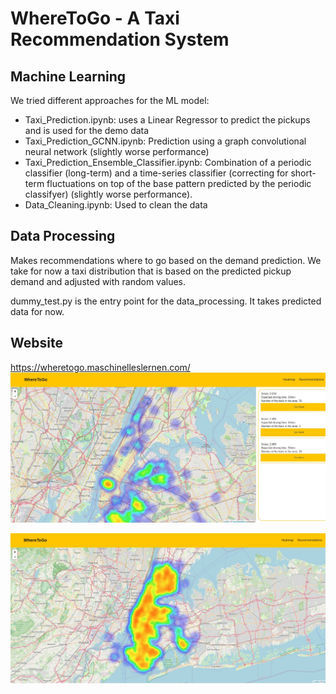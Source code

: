 # WhereToGo - A Taxi Recommendation System

## Machine Learning
We tried different approaches for the ML model:
- Taxi_Prediction.ipynb: uses a Linear Regressor to predict the pickups and is used for the demo data
- Taxi_Prediction_GCNN.ipynb: Prediction using a graph convolutional neural network (slightly worse performance)
- Taxi_Prediction_Ensemble_Classifier.ipynb: Combination of a periodic classifier (long-term) and a time-series classifier (correcting for short-term fluctuations on top of the base pattern predicted by the periodic classifyer) (slightly worse performance).
- Data_Cleaning.ipynb: Used to clean the data


## Data Processing
Makes recommendations where to go based on the demand prediction.
We take for now a taxi distribution that is based on the predicted pickup demand and adjusted with random values.

dummy_test.py is the entry point for the data_processing. It takes predicted data for now.

## Website

https://wheretogo.maschinelleslernen.com/
![](website_ss_recommendations.jpg?raw=true "Optional Title")

![](website_ss.jpg?raw=true "Optional Title")